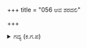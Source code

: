 +++
title = "056 ಆವ ಶರದಲಿ"

+++

<details><summary>ಗದ್ಯ (ಕ.ಗ.ಪ) </summary>

56. "ಆವ ಶಸ್ತ್ರಾಸ್ತ್ರಗಳಲ್ಲಿ ನಿಮಗೆ ಯಾವ ಕೊರತೆ ತಾನೆ ಇತ್ತು?  ? ನಿನ್ನವರ ಬಲದಲ್ಲಿ ಯಾವ ಕುಂದಿತ್ತು? ಜಗತ್ತಿನಲ್ಲಿ ನಿನ್ನ ಅರಮನೆಯ ಸುಭಟರಿಗೆ ಯಾರು ತಾನೇ ಸಮಾನರು ? ಯಾರಿದ್ದೇನು ಪ್ರಯೋಜನ ? ಜಗದಧಿದೇವನಾದ ಶ್ರೀಕೃಷ್ಣನಲ್ಲಿ ಸ್ಪರ್ಧಿಸಿದಿರಿ. ಶ್ರೀಕೃಷ್ಣನು ಪಾಂಡವ ಜೀವಿ ಎಂಬುದನ್ನರಿತೂ ವಿರೋಧ ಮಾಡಿಕೊಂಡಿರಿ. ಇವೆಲ್ಲವೂ ಗದುಗಿನ ವೀರನಾರಾಯಣನ ಲೀಲೆ." ಎಂದು ಸಂಜಯನು ಹೇಳಿದನು.
</details>
